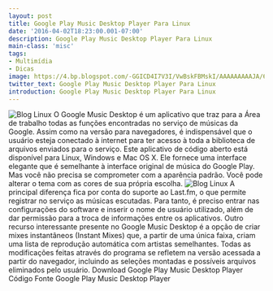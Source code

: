 ```yaml
---
layout: post
title: Google Play Music Desktop Player Para Linux
date: '2016-04-02T18:23:00.001-07:00'
description: Google Play Music Desktop Player Para Linux
main-class: 'misc'
tags:
- Multimídia
- Dicas
image: https://4.bp.blogspot.com/-GGICD4I7V3I/VwBskFBMskI/AAAAAAAAAJA/6TnLEW_AKLIeVcohAxFwzx3ONpTsJB3bg/s72-c/Google-Playe-Music-Desktop-Player-2.jpeg
twitter_text: Google Play Music Desktop Player Para Linux
introduction: Google Play Music Desktop Player Para Linux
---
```

![Blog Linux](https://4.bp.blogspot.com/-GGICD4I7V3I/VwBskFBMskI/AAAAAAAAAJA/6TnLEW_AKLIeVcohAxFwzx3ONpTsJB3bg/s640/Google-Playe-Music-Desktop-Player-2.jpeg "Blog Linux")
O Google Music Desktop é um aplicativo que traz para a Área de trabalho todas as funções encontradas no serviço de músicas da Google. Assim como na versão para navegadores, é indispensável que o usuário esteja conectado à internet para ter acesso à toda a biblioteca de arquivos enviados para o serviço.
Este aplicativo de código aberto está disponível para Linux, Windows e Mac OS X. Ele fornece uma interface elegante que é semelhante à interface original de música do Google Play. Mas você não precisa se comprometer com a aparência padrão. Você pode alterar o tema com as cores de sua própria escolha. 
![Blog Linux](https://4.bp.blogspot.com/-TFRZ2zFfboI/VwBskUbDyZI/AAAAAAAAAJE/X-oolNCqF0c-sC_jGHzrK8tarZyhoJBFA/s640/Captura_de_tela-1.png "Blog Linux")
A principal diferença fica por conta do suporte ao Last.fm, o que permite registrar no serviço as músicas escutadas. Para tanto, é preciso entrar nas configurações do software e inserir o nome de usuário utilizado, além de dar permissão para a troca de informações entre os aplicativos.
Outro recurso interessante presente no Google Music Desktop é a opção de criar mixes instantâneos (Instant Mixes) que, a partir de uma única faixa, criam uma lista de reprodução automática com artistas semelhantes. Todas as modificações feitas através do programa se refletem na versão acessada a partir do navegador, incluindo as seleções montadas e possíveis arquivos eliminados pelo usuário.
Download Google Play Music Desktop Player
Código Fonte Google Play Music Desktop Player
